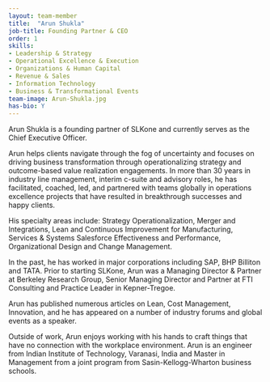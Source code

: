 ```yaml
---
layout: team-member
title:  "Arun Shukla"
job-title: Founding Partner & CEO
order: 1
skills:
- Leadership & Strategy
- Operational Excellence & Execution
- Organizations & Human Capital
- Revenue & Sales
- Information Technology
- Business & Transformational Events
team-image: Arun-Shukla.jpg
has-bio: Y
---
```

Arun Shukla is a founding partner of SLKone and currently serves as the Chief Executive Officer.  

Arun helps clients navigate through the fog of uncertainty and focuses on driving business transformation through operationalizing strategy and outcome-based value realization engagements. In more than 30 years in industry line management, interim c-suite and advisory roles, he has facilitated, coached, led, and partnered with teams globally in operations excellence projects that have resulted in breakthrough successes and happy clients.

His specialty areas include: Strategy Operationalization, Merger and Integrations, Lean and Continuous Improvement for Manufacturing, Services & Systems Salesforce Effectiveness and Performance, Organizational Design and Change Management. 

In the past, he has worked in major corporations including SAP, BHP Billiton and TATA. Prior to starting SLKone, Arun was a Managing Director & Partner at Berkeley Research Group, Senior Managing Director and Partner at FTI Consulting and Practice Leader in Kepner-Tregoe. 

Arun has published numerous articles on Lean, Cost Management, Innovation, and he has appeared on a number of industry forums and global events as a speaker. 

Outside of work, Arun enjoys working with his hands to craft things that have no connection with the workplace environment. Arun is an engineer from Indian Institute of Technology, Varanasi, India and Master in Management from a joint program from Sasin-Kellogg-Wharton business schools. 
